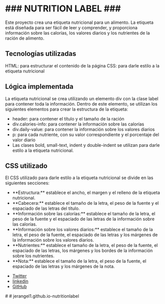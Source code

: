 <h1>### NUTRITION LABEL ###</h1>

Este proyecto crea una etiqueta nutricional para un alimento. La etiqueta está diseñada para ser fácil de leer y comprender, y proporciona información sobre las calorías, los valores diarios y los nutrientes de la ración de alimento.

<h2>Tecnologías utilizadas</h2>

HTML: para estructurar el contenido de la página
CSS: para darle estilo a la etiqueta nutricional

<h2>Lógica implementada</h2>

La etiqueta nutricional se crea utilizando un elemento div con la clase label para contener toda la información. Dentro de este elemento, se utilizan los siguientes elementos para crear la estructura de la etiqueta:

<ul>
  <li>header: para contener el título y el tamaño de la ración</li>
  <li>div.calories-info: para contener la información sobre las calorías</li>
  <li>div.daily-value: para contener la información sobre los valores diarios</li>
  <li>p: para cada nutriente, con su valor correspondiente y el porcentaje del valor diario</li>
  <li>Las clases bold, small-text, indent y double-indent se utilizan para darle estilo a la etiqueta nutricional.</li>
</ul>


<h2>CSS utilizado</h2>

El CSS utilizado para darle estilo a la etiqueta nutricional se divide en las siguientes secciones:

<ul>
  <li>**Estructura:** establece el ancho, el margen y el relleno de la etiqueta nutricional.</li>
  <li>**Cabecera:** establece el tamaño de la letra, el peso de la fuente y el espaciado de las letras del título.</li>
  <li>**Información sobre las calorías:** establece el tamaño de la letra, el peso de la fuente y el espaciado de las letras de la información sobre las calorías.</li>
  <li>**Información sobre los valores diarios:** establece el tamaño de la letra, el peso de la fuente, el espaciado de las letras y los márgenes de la información sobre los valores diarios.</li>
  <li>**Nutrientes:** establece el tamaño de la letra, el peso de la fuente, el espaciado de las letras, los márgenes y los bordes de la información sobre los nutrientes.</li>
  <li>**Nota:** establece el tamaño de la letra, el peso de la fuente, el espaciado de las letras y los márgenes de la nota.</li>
</ul>

<ul>
  <li><a href="https://www.twitter.com/jerangel1">Twitter</a></li>
  <li><a href="https://www.linkedin.com/in/jerangel1/">linkedin</a></li>
  <li><a href="https://www.github.com/jerangel1">GitHub</a></li>
</ul># 
#   j e r a n g e l 1 . g i t h u b . i o - n u t r i t i o n l a b e l  
 